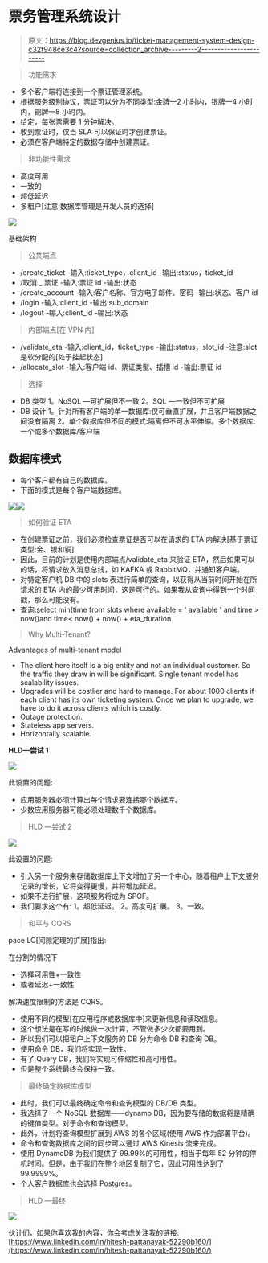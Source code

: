 # 票务管理系统设计

> 原文：<https://blog.devgenius.io/ticket-management-system-design-c32f948ce3c4?source=collection_archive---------2----------------------->

> 功能需求

*   多个客户端将连接到一个票证管理系统。
*   根据服务级别协议，票证可以分为不同类型:金牌—2 小时内，银牌—4 小时内，铜牌—8 小时内。
*   给定，每张票需要 1 分钟解决。
*   收到票证时，仅当 SLA 可以保证时才创建票证。
*   必须在客户端特定的数据存储中创建票证。

> 非功能性需求

*   高度可用
*   一致的
*   超低延迟
*   多租户[注意:数据库管理是开发人员的选择]

![](img/c38ce7c236a4bc1bdfb043c58e5643e5.png)

基础架构

> 公共端点

*   /create_ticket
    -输入:ticket_type，client_id
    -输出:status，ticket_id
*   /取消 _ 票证
    -输入:票证 id
    -输出:状态
*   /create_account
    -输入:客户名称、官方电子邮件、密码
    -输出:状态、客户 id
*   /login
    -输入:client_id
    -输出:sub_domain
*   /logout
    -输入:client_id
    -输出:状态

> 内部端点[在 VPN 内]

*   /validate_eta
    -输入:client_id，ticket_type
    -输出:status，slot_id
    -注意:slot 是软分配的[处于挂起状态]
*   /allocate_slot
    -输入:客户端 id、票证类型、插槽 id
    -输出:票证 id

> 选择

*   DB 类型
    1。NoSQL —可扩展但不一致
    2。SQL —一致但不可扩展
*   DB 设计
    1。针对所有客户端的单一数据库:仅可垂直扩展，并且客户端数据之间没有隔离
    2。单个数据库但不同的模式:隔离但不可水平伸缩。多个数据库:一个或多个数据库/客户端

## 数据库模式

*   每个客户都有自己的数据库。
*   下面的模式是每个客户端数据库。

![](img/1468582da356d43088cbcbeadc42bf8d.png)![](img/34eca6570167c5fab0e283ca60d2c2a2.png)

> 如何验证 ETA

*   在创建票证之前，我们必须检查票证是否可以在请求的 ETA 内解决[基于票证类型:金、银和铜]
*   因此，目前的计划是使用内部端点/validate_eta 来验证 ETA，然后如果可以的话，将请求放入消息总线，如 KAFKA 或 RabbitMQ，并通知客户端。
*   对特定客户机 DB 中的 slots 表进行简单的查询，以获得从当前时间开始在所请求的 ETA 内的最少可用时间，这是可行的。如果我从查询中得到一个时间戳，那么可能没有。
*   查询:select min(time from slots where available = ' available ' and time > now()and time< now() + now() + eta_duration

> Why Multi-Tenant?

Advantages of multi-tenant model

*   The client here itself is a big entity and not an individual customer. So the traffic they draw in will be significant. Single tenant model has scalability issues.
*   Upgrades will be costlier and hard to manage. For about 1000 clients if each client has its own ticketing system. Once we plan to upgrade, we have to do it across clients which is costly.
*   Outage protection.
*   Stateless app servers.
*   Horizontally scalable.

**HLD—尝试 1**

![](img/0d384c21cb4777dbf33e09360fe27498.png)

此设置的问题:

*   应用服务器必须计算出每个请求要连接哪个数据库。
*   少数应用服务器可能必须处理数千个数据库。

> HLD —尝试 2

![](img/0cbc9f6ddbd5084007f459924d10c923.png)

此设置的问题:

*   引入另一个服务来存储数据库上下文增加了另一个中心，随着租户上下文服务记录的增长，它将变得更慢，并将增加延迟。
*   如果不进行扩展，这项服务将成为 SPOF。
*   我们要求这个有:
    1。超低延迟。
    2。高度可扩展。
    3。一致。

> 和平与 CQRS

pace LC[间隙定理的扩展]指出:

在分割的情况下

*   选择可用性+一致性
*   或者延迟+一致性

解决速度限制的方法是 CQRS。

*   使用不同的模型[在应用程序或数据库中]来更新信息和读取信息。
*   这个想法是在写的时候做一次计算，不管做多少次都要用到。
*   所以我们可以把租户上下文服务的 DB 分为命令 DB 和查询 DB。
*   使用命令 DB，我们将实现一致性。
*   有了 Query DB，我们将实现可伸缩性和高可用性。
*   但是整个系统最终会保持一致。

> 最终确定数据库模型

*   此时，我们可以最终确定命令和查询模型的 DB/DB 类型。
*   我选择了一个 NoSQL 数据库——dynamo DB，因为要存储的数据将是精确的键值类型。对于命令和查询模型。
*   此外，计划将查询模型扩展到 AWS 的各个区域(使用 AWS 作为部署平台)。
*   命令和查询数据库之间的同步可以通过 AWS Kinesis 流来完成。
*   使用 DynamoDB 为我们提供了 99.99%的可用性，相当于每年 52 分钟的停机时间。但是，由于我们在整个地区复制了它，因此可用性达到了 99.9999%。
*   个人客户数据库也会选择 Postgres。

> HLD —最终

![](img/0a93f2d9874829ea5137b246630aa7b8.png)

伙计们，如果你喜欢我的内容，你会考虑关注我的链接:[https://www.linkedin.com/in/hitesh-pattanayak-52290b160/](https://www.linkedin.com/in/hitesh-pattanayak-52290b160/)